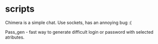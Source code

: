# scripts

Chimera is a simple chat. Use sockets, has an annoying bug :(

Pass_gen - fast way to generate difficult login or password with selected atributes.
